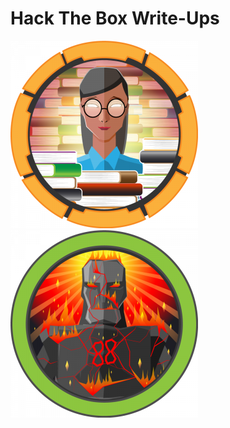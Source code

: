 # Hack The Box Write-Ups
[![Book](/assets/img/book/book.png "Book")](_posts/book/2020-07-25-book.md)
[![Sauna](/assets/img/sauna/sauna.png "Sauna")](_posts/sauna/2020-07-28-sauna.md)

